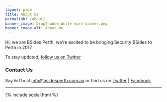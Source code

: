 ```yaml
---
layout: page
title: About Us
permalink: /about/
banner_image: DropShadow_White-more banner.png
banner_image_alt: About me
---
```


Hi, we are BSides Perth, we're excited to be bringing Security BSides to Perth in 2017

To stay updated, [follow us on Twitter](https://twitter.com/bsidesper)

### Contact Us

Say `Hello` at info@bsidesperth.com.au or find
us on [Twitter](https://twitter.com/bsidesper) | [Facebook](https://www.facebook.com/bsidesper/)

---

{% include social.html %}

